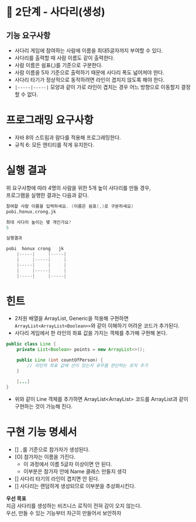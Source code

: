 # 🚀 2단계 - 사다리(생성)
## 기능 요구사항

* 사다리 게임에 참여하는 사람에 이름을 최대5글자까지 부여할 수 있다.    
* 사다리를 출력할 때 사람 이름도 같이 출력한다.   
* 사람 이름은 쉼표(,)를 기준으로 구분한다.     
* 사람 이름을 5자 기준으로 출력하기 때문에 사다리 폭도 넓어져야 한다.
* 사다리 타기가 정상적으로 동작하려면 라인이 겹치지 않도록 해야 한다.
* `|-----|-----|` 모양과 같이 가로 라인이 겹치는 경우 어느 방향으로 이동할지 결정할 수 없다.  
  
# 프로그래밍 요구사항    
* 자바 8의 스트림과 람다를 적용해 프로그래밍한다.   
* 규칙 6: 모든 엔티티를 작게 유지한다.   

# 실행 결과
위 요구사항에 따라 4명의 사람을 위한 5개 높이 사다리를 만들 경우,        
프로그램을 실행한 결과는 다음과 같다.    

```java
참여할 사람 이름을 입력하세요. (이름은 쉼표(,)로 구분하세요)
pobi,honux,crong,jk

최대 사다리 높이는 몇 개인가요?
5

실행결과

pobi  honux crong   jk
    |-----|     |-----|
    |     |-----|     |
    |-----|     |     |
    |     |-----|     |
    |-----|     |-----|
```

# 힌트
* 2차원 배열을 ArrayList, Generic을 적용해 구현하면 `ArrayList<ArrayList<Boolean>>`와 같이 이해하기 어려운 코드가 추가된다.
* 사다리 게임에서 한 라인의 좌표 값을 가지는 객체를 추가해 구현해 본다.        

```java
public class Line {
    private List<Boolean> points = new ArrayList<>();

    public Line (int countOfPerson) {
        // 라인의 좌표 값에 선이 있는지 유무를 판단하는 로직 추가
    }

    [...]
}
```
* 위와 같이 Line 객체를 추가하면 ArrayList<ArrayList<Boolean>> 코드를 ArrayList<Line>과 같이 구현하는 것이 가능해 진다.   
  
# 구현 기능 명세서    
* [] `,`를 기준으로 참가자가 생성된다.     
* [O] 참가자는 이름을 가진다.      
  * 이 과정에서 이름 5글자 이상이면 안 된다.    
  * 이부분은 참가자 안에 Name 클래스 만들지 생각  
* [] 사다리 타기의 라인이 겹치면 안 된다.   
* [] 사다리는 랜덤하게 생성되므로 이부분을 추상화시킨다.  

**우선 목표**  
지금 사다리를 생성하는 비즈니스 로직이 전혀 감이 오지 않는다.     
우선, 만들 수 있는 기능부터 차근히 만들어서 보안하자     
   